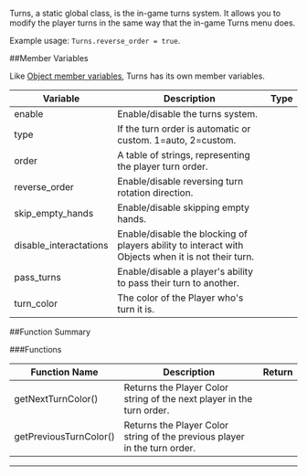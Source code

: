Turns, a static global class, is the in-game turns system. It allows you to modify the player turns in the same way that the in-game Turns menu does. 

Example usage: `Turns.reverse_order = true`.

##Member Variables

Like [Object member variables](object#member-variables), Turns has its own member variables.

Variable | Description | Type
-- | -- | :--
<a class="anchor" id="enable"></a>enable | Enable/disable the turns system.  | [<span class="tag boo"></span>](types)
<a class="anchor" id="type"></a>type | If the turn order is automatic or custom. 1=auto, 2=custom. | [<span class="tag int"></span>](types)
<a class="anchor" id="order"></a>order | A table of strings, representing the player turn order. | [<span class="tag tab"></span>](types)
<a class="anchor" id="reverse_order"></a>reverse_order | Enable/disable reversing turn rotation direction. | [<span class="tag boo"></span>](types)
<a class="anchor" id="skip_empty_hands"></a>skip_empty_hands | Enable/disable skipping empty hands. | [<span class="tag boo"></span>](types)
<a class="anchor" id="disable_interactations"></a>disable_interactations | Enable/disable the blocking of players ability to interact with Objects when it is not their turn. | [<span class="tag boo"></span>](types)
<a class="anchor" id="pass_turns"></a>pass_turns | Enable/disable a player's ability to pass their turn to another. | [<span class="tag boo"></span>](types)
<a class="anchor" id="turn_color"></a>turn_color | The color of the Player who's turn it is. | [<span class="tag str"></span>](types)


##Function Summary

###Functions

Function Name | Description | Return
-- | -- | --:
<a class="anchor" id="getnextturncolor"></a>getNextTurnColor() | Returns the Player Color string of the next player in the turn order. | [<span class="ret str"></span>](types)
<a class="anchor" id="getpreviousturncolor"></a>getPreviousTurnColor() | Returns the Player Color string of the previous player in the turn order. | [<span class="ret str"></span>](types)



---
